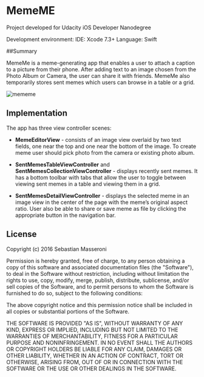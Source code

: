 # MemeME
Project developed for Udacity iOS Developer Nanodegree

Development environment: 
IDE: Xcode 7.3+ 
Language: Swift

##Summary

MemeMe is a meme-generating app that enables a user to attach a caption to a picture from their phone. After adding text to an image chosen from the Photo Album or Camera, the user can share it with friends. MemeMe also temporarily stores sent memes which users can browse in a table or a grid.

![mememe](https://cloud.githubusercontent.com/assets/2106935/14800638/6648e49c-0b19-11e6-8d84-683605ffc187.gif)

## Implementation

The app has three view controller scenes:

- **MemeEditorView** - consists of an image view overlaid by two text fields, one near the top and one near the bottom of the image. To create meme user should pick photo from the camera or existing photo album.

- **SentMemesTableViewController** and **SentMemesCollectionViewController** - displays recently sent memes. It has a bottom toolbar with tabs that allow the user to toggle between viewing sent memes in a table and viewing them in a grid. 

- **SentMemesDetailViewController** - displays the selected meme in an image view in the center of the page with the meme’s original aspect ratio. User also be able to share or save meme as file by clicking the appropriate button in the navigation bar.

## License

Copyright (c) 2016 Sebastian Masseroni

Permission is hereby granted, free of charge, to any person obtaining a copy of this software and associated documentation files (the "Software"), to deal in the Software without restriction, including without limitation the rights to use, copy, modify, merge, publish, distribute, sublicense, and/or sell copies of the Software, and to permit persons to whom the Software is furnished to do so, subject to the following conditions:

The above copyright notice and this permission notice shall be included in all copies or substantial portions of the Software.

THE SOFTWARE IS PROVIDED "AS IS", WITHOUT WARRANTY OF ANY KIND, EXPRESS OR IMPLIED, INCLUDING BUT NOT LIMITED TO THE WARRANTIES OF MERCHANTABILITY, FITNESS FOR A PARTICULAR PURPOSE AND NONINFRINGEMENT. IN NO EVENT SHALL THE AUTHORS OR COPYRIGHT HOLDERS BE LIABLE FOR ANY CLAIM, DAMAGES OR OTHER LIABILITY, WHETHER IN AN ACTION OF CONTRACT, TORT OR OTHERWISE, ARISING FROM, OUT OF OR IN CONNECTION WITH THE SOFTWARE OR THE USE OR OTHER DEALINGS IN THE SOFTWARE.
